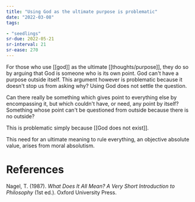 ```yaml
---
title: "Using God as the ultimate purpose is problematic"
date: "2022-03-08"
tags:

- "seedlings"
sr-due: 2022-05-21
sr-interval: 21
sr-ease: 270
---
```


For those who use [[god]] as the ultimate [[thoughts/purpose]], they do so by arguing that God is someone who is its own point. God can't have a purpose outside itself. This argument however is problematic because it doesn't stop us from asking why? Using God does not settle the question.

Can there really be something which gives point to everything else by encompassing it, but which couldn't have, or need, any point by itself? Something whose point can't be questioned from outside because there is no outside?

This is problematic simply because [[God does not exist]].

This need for an ultimate meaning to rule everything, an objective absolute value, arises from moral absolutism.

# References

Nagel, T. (1987). *What Does It All Mean? A Very Short Introduction to Philosophy* (1st ed.). Oxford University Press.